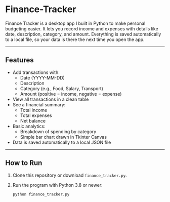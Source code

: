 # Finance-Tracker
Finance Tracker is a desktop app I built in Python to make personal budgeting easier. It lets you record income and expenses with details like date, description, category, and amount. Everything is saved automatically to a local file, so your data is there the next time you open the app.


---

##  Features
- Add transactions with:
  - Date (YYYY-MM-DD)
  - Description
  - Category (e.g., Food, Salary, Transport)
  - Amount (positive = income, negative = expense)
- View all transactions in a clean table
- See a financial summary:
  - Total income
  - Total expenses
  - Net balance
- Basic analytics:
  - Breakdown of spending by category
  - Simple bar chart drawn in Tkinter Canvas
- Data is saved automatically to a local JSON file

---

##  How to Run
1. Clone this repository or download `finance_tracker.py`.
2. Run the program with Python 3.8 or newer:

   ```bash
   python finance_tracker.py
